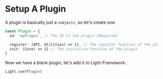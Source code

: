 # Setup A Plugin
A plugin is basically just a `<object>`, so let's create one:
```ts
const Plugin = {
  id: 'myPlugin', // The ID of the plugin (Required)

  register: (API, Utilities) => {}, // The register function of the plugin
  init: (Core) => {} // The initialize function of the plugin
}
```

Now we have a blank plugin, let's add it to Light-Framework:
```ts
Light.use(Plugin)
```
